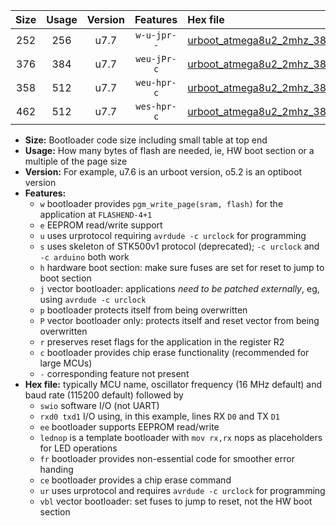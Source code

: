 |Size|Usage|Version|Features|Hex file|
|:-:|:-:|:-:|:-:|:--|
|252|256|u7.7|`w-u-jpr--`|[urboot_atmega8u2_2mhz_38400bps_swio_rxd2_txd3_lednop_ur_vbl.hex](https://raw.githubusercontent.com/stefanrueger/urboot.hex/main/mcus/atmega8u2/fcpu_2mhz/38400_bps/urboot_atmega8u2_2mhz_38400bps_swio_rxd2_txd3_lednop_ur_vbl.hex)|
|376|384|u7.7|`weu-jPr-c`|[urboot_atmega8u2_2mhz_38400bps_swio_rxd2_txd3_ee_lednop_fr_ce_ur_vbl.hex](https://raw.githubusercontent.com/stefanrueger/urboot.hex/main/mcus/atmega8u2/fcpu_2mhz/38400_bps/urboot_atmega8u2_2mhz_38400bps_swio_rxd2_txd3_ee_lednop_fr_ce_ur_vbl.hex)|
|358|512|u7.7|`weu-hpr-c`|[urboot_atmega8u2_2mhz_38400bps_swio_rxd2_txd3_ee_lednop_fr_ce_ur.hex](https://raw.githubusercontent.com/stefanrueger/urboot.hex/main/mcus/atmega8u2/fcpu_2mhz/38400_bps/urboot_atmega8u2_2mhz_38400bps_swio_rxd2_txd3_ee_lednop_fr_ce_ur.hex)|
|462|512|u7.7|`wes-hpr-c`|[urboot_atmega8u2_2mhz_38400bps_swio_rxd2_txd3_ee_lednop_fr_ce.hex](https://raw.githubusercontent.com/stefanrueger/urboot.hex/main/mcus/atmega8u2/fcpu_2mhz/38400_bps/urboot_atmega8u2_2mhz_38400bps_swio_rxd2_txd3_ee_lednop_fr_ce.hex)|

- **Size:** Bootloader code size including small table at top end
- **Usage:** How many bytes of flash are needed, ie, HW boot section or a multiple of the page size
- **Version:** For example, u7.6 is an urboot version, o5.2 is an optiboot version
- **Features:**
  + `w` bootloader provides `pgm_write_page(sram, flash)` for the application at `FLASHEND-4+1`
  + `e` EEPROM read/write support
  + `u` uses urprotocol requiring `avrdude -c urclock` for programming
  + `s` uses skeleton of STK500v1 protocol (deprecated); `-c urclock` and `-c arduino` both work
  + `h` hardware boot section: make sure fuses are set for reset to jump to boot section
  + `j` vector bootloader: applications *need to be patched externally*, eg, using `avrdude -c urclock`
  + `p` bootloader protects itself from being overwritten
  + `P` vector bootloader only: protects itself and reset vector from being overwritten
  + `r` preserves reset flags for the application in the register R2
  + `c` bootloader provides chip erase functionality (recommended for large MCUs)
  + `-` corresponding feature not present
- **Hex file:** typically MCU name, oscillator frequency (16 MHz default) and baud rate (115200 default) followed by
  + `swio` software I/O (not UART)
  + `rxd0 txd1` I/O using, in this example, lines RX `D0` and TX `D1`
  + `ee` bootloader supports EEPROM read/write
  + `lednop` is a template bootloader with `mov rx,rx` nops as placeholders for LED operations
  + `fr` bootloader provides non-essential code for smoother error handing
  + `ce` bootloader provides a chip erase command
  + `ur` uses urprotocol and requires `avrdude -c urclock` for programming
  + `vbl` vector bootloader: set fuses to jump to reset, not the HW boot section
